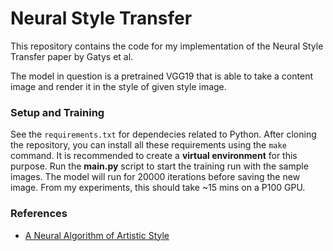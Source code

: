 # Neural Style Transfer

This repository contains the code for my implementation of the Neural Style Transfer paper by Gatys et al.

The model in question is a pretrained VGG19 that is able to take a content image and render it in the style of given style image.

### Setup and Training

See the `requirements.txt` for dependecies related to Python. After cloning the repository, you can install all these requirements using the `make` command. It is recommended to create a **virtual environment** for this purpose.
Run the **main.py** script to start the training run with the sample images.
The model will run for 20000 iterations before saving the new image. From my experiments, this should take ~15 mins on a P100 GPU.

### References

- [A Neural Algorithm of Artistic Style](https://arxiv.org/abs/1508.06576)
